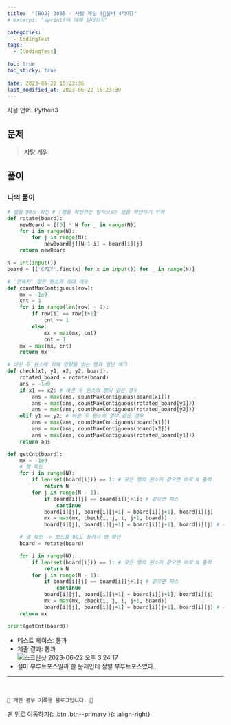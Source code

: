 ```yaml
---
title:  "[BOJ] 3085 - 사탕 게임 (🥈실버 4티어)"
# excerpt: "sprintf에 대해 알아보자"

categories:
  - CodingTest
tags:
  - [CodingTest]

toc: true
toc_sticky: true
 
date: 2023-06-22 15:23:36
last_modified_at: 2023-06-22 15:23:39
---
```


사용 언어: Python3

## 문제
> [사탕 게임](https://www.acmicpc.net/problem/3085)

## 풀이
### 나의 풀이
```py
# 맵을 90도 회전 # (행을 확인하는 방식으로) 열을 확인하기 위해
def rotate(board):
    newBoard = [[0] * N for _ in range(N)]
    for i in range(N):
        for j in range(N):
            newBoard[j][N-1-i] = board[i][j]
    return newBoard

N = int(input())
board = [['CPZY'.find(x) for x in input()] for _ in range(N)]

# '연속된' 같은 원소의 최대 개수
def countMaxContiguous(row):
    mx = -1e9
    cnt = 1
    for i in range(len(row) - 1):
        if row[i] == row[i+1]:
            cnt += 1
        else:
            mx = max(mx, cnt)
            cnt = 1
    mx = max(mx, cnt)
    return mx

# 바꾼 두 원소에 의해 영향을 받는 행과 열만 체크
def check(x1, y1, x2, y2, board):
    rotated_board = rotate(board)
    ans = -1e9
    if x1 == x2: # 바꾼 두 원소의 행이 같은 경우
        ans = max(ans, countMaxContiguous(board[x1]))
        ans = max(ans, countMaxContiguous(rotated_board[y1]))
        ans = max(ans, countMaxContiguous(rotated_board[y2]))
    elif y1 == y2: # 바꾼 두 원소의 열이 같은 경우
        ans = max(ans, countMaxContiguous(board[x1]))
        ans = max(ans, countMaxContiguous(board[x2]))
        ans = max(ans, countMaxContiguous(rotated_board[y1]))
    return ans

def getCnt(board):
    mx = -1e9
    # 행 확인
    for i in range(N):
        if len(set(board[i])) == 1: # 모든 행의 원소가 같으면 바로 N 출력
            return N
        for j in range(N - 1):
            if board[i][j] == board[i][j+1]: # 같으면 패스
                continue
            board[i][j], board[i][j+1] = board[i][j+1], board[i][j]
            mx = max(mx, check(i, j, i, j+1, board))
            board[i][j], board[i][j+1] = board[i][j+1], board[i][j] # 다시 돌리기

    # 열 확인 -> 보드를 90도 돌려서 행 확인
    board = rotate(board)

    for i in range(N):
        if len(set(board[i])) == 1: # 모든 행의 원소가 같으면 바로 N 출력
            return N
        for j in range(N - 1):
            if board[i][j] == board[i][j+1]: # 같으면 패스
                continue
            board[i][j], board[i][j+1] = board[i][j+1], board[i][j]
            mx = max(mx, check(i, j, i, j+1, board))
            board[i][j], board[i][j+1] = board[i][j+1], board[i][j] # 다시 돌리기
    return mx

print(getCnt(board))
```
- 테스트 케이스: 통과
- 제출 결과: 통과<br>
![스크린샷 2023-06-22 오후 3 24 17](https://github.com/minju412/jenkins-test/assets/59405576/ac6cdb0d-bc53-4071-9066-e6d6335fd662)
- 설마 부루트포스일까 한 문제인데 정말 부루트포스였다..




***
<br>


    💛 개인 공부 기록용 블로그입니다. 👻

[맨 위로 이동하기](#){: .btn .btn--primary }{: .align-right}